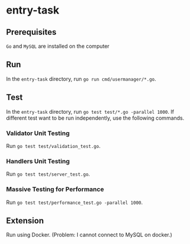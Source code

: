 # entry-task

## Prerequisites

`Go` and `MySQL` are installed on the computer

## Run

In the `entry-task` directory, run `go run cmd/usermanager/*.go`.

## Test

In the `entry-task` directory, run `go test test/*.go -parallel 1000`. If different test want to be run independently, use the following commands.

### Validator Unit Testing

Run `go test test/validation_test.go`.

### Handlers Unit Testing

Run `go test test/server_test.go`.

### Massive Testing for Performance

Run `go test test/performance_test.go -parallel 1000`. 

## Extension

Run using Docker. (Problem: I cannot connect to MySQL on docker.)